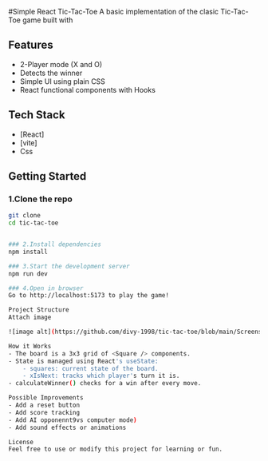 #Simple React Tic-Tac-Toe
A basic implementation of the clasic Tic-Tac-Toe game built with 

## Features
- 2-Player mode (X and O)
- Detects the winner
- Simple UI using plain CSS
- React functional components with Hooks

## Tech Stack
- [React]
- [vite]
- Css

## Getting Started

### 1.Clone the repo
``` bash
git clone
cd tic-tac-toe


### 2.Install dependencies
npm install

### 3.Start the development server
npm run dev

### 4.Open in browser
Go to http://localhost:5173 to play the game!

Project Structure
Attach image

![image alt](https://github.com/divy-1998/tic-tac-toe/blob/main/Screenshot%202025-04-20%20184124.png?raw=true)

How it Works
- The board is a 3x3 grid of <Square /> components.
- State is managed using React's useState:
    - squares: current state of the board.
    - xIsNext: tracks which player's turn it is.
- calculateWinner() checks for a win after every move.

Possible Improvements
- Add a reset button
- Add score tracking
- Add AI opponennt9vs computer mode)
- Add sound effects or animations

License
Feel free to use or modify this project for learning or fun.
